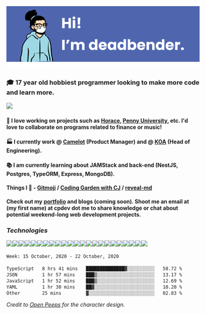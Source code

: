![banner](banner.png)

### 🎓 17 year old hobbiest programmer looking to make more code and learn more.

<a href="https://twitter.com/bigboybender"><img src="https://img.shields.io/badge/bigboybender%20-%231DA1F2.svg?&style=for-the-badge&logo=Twitter&logoColor=white"/></a>

#### 📝 I love working on projects such as [Horace](https://github.com/knights-of-academia/horace), [Penny University](https://github.com/penny-university/penny_university), etc. I'd love to collaborate on programs related to finance or music!

#### 🏭 I currently work @ [Camelot](https://camelot.fm) (Product Manager) and @ [KOA](https://knightsofacademia.org) (Head of Engineering). 

#### 📚 I am currently learning about JAMStack and back-end (NestJS, Postgres, TypeORM, Express, MongoDB).

#### Things I 💚 - [Gitmoji](https://github.com/carloscuesta/gitmoji) / [Coding Garden with CJ](https://www.youtube.com/channel/UCLNgu_OupwoeESgtab33CCw) / [reveal-md](https://github.com/webpro/reveal-md#custom-scripts)

**Check out my [portfolio](https://deadbender.github.io) and blogs (coming soon). Shoot me an email at (my first name) at cpdev dot me to share knowledge or chat about potential weekend-long web development projects.**

### _Technologies_

<img src="https://img.shields.io/badge/node.js%20-%2343853D.svg?&style=for-the-badge&logo=node.js&logoColor=white"/><img src="https://img.shields.io/badge/javascript%20-%23323330.svg?&style=for-the-badge&logo=javascript&logoColor=%23F7DF1E"/><img src="https://img.shields.io/badge/typescript%20-%23007ACC.svg?&style=for-the-badge&logo=typescript&logoColor=white"/><img src="https://img.shields.io/badge/html5%20-%23E34F26.svg?&style=for-the-badge&logo=html5&logoColor=white"/><img src="https://img.shields.io/badge/css3%20-%231572B6.svg?&style=for-the-badge&logo=css3&logoColor=white"/><img src="https://img.shields.io/badge/python%20-%2314354C.svg?&style=for-the-badge&logo=python&logoColor=white"/><img src="https://img.shields.io/badge/c%20-%2300599C.svg?&style=for-the-badge&logo=c&logoColor=white"/><img src="https://img.shields.io/badge/shell_script%20-%23121011.svg?&style=for-the-badge&logo=gnu-bash&logoColor=white"/><img src="https://img.shields.io/badge/markdown-%23000000.svg?&style=for-the-badge&logo=markdown&logoColor=white"/><img src="https://img.shields.io/badge/express.js%20-%23404d59.svg?&style=for-the-badge"/><img src="https://img.shields.io/badge/react%20-%2320232a.svg?&style=for-the-badge&logo=react&logoColor=%2361DAFB"/><img src="https://img.shields.io/badge/bootstrap%20-%23563D7C.svg?&style=for-the-badge&logo=bootstrap&logoColor=white"/><img src="https://img.shields.io/badge/jquery%20-%230769AD.svg?&style=for-the-badge&logo=jquery&logoColor=white"/><img src="https://img.shields.io/badge/nestjs%20-%23E0234E.svg?&style=for-the-badge&logo=nestjs&logoColor=white" /><img src="https://img.shields.io/badge/figma%20-%23F24E1E.svg?&style=for-the-badge&logo=figma&logoColor=white"/><img src="https://img.shields.io/badge/github%20-%23121011.svg?&style=for-the-badge&logo=github&logoColor=white"/><img src="https://img.shields.io/badge/AWS%20-%23FF9900.svg?&style=for-the-badge&logo=amazon-aws&logoColor=white"/><img src="https://img.shields.io/badge/heroku%20-%23430098.svg?&style=for-the-badge&logo=heroku&logoColor=white"/><img src="https://img.shields.io/badge/firebase%20-%23039BE5.svg?&style=for-the-badge&logo=firebase"/><img src="https://img.shields.io/badge/DigitalOcean-%230167ff.svg?&style=for-the-badge&logo=digitalOcean&logoColor=white"/><img src="https://img.shields.io/badge/nginx%20-%23009639.svg?&style=for-the-badge&logo=nginx&logoColor=white"/><img src ="https://img.shields.io/badge/MongoDB-%234ea94b.svg?&style=for-the-badge&logo=mongodb&logoColor=white"/><img src ="https://img.shields.io/badge/postgres-%23316192.svg?&style=for-the-badge&logo=postgresql&logoColor=white"/>




<!--START_SECTION:waka-->
```text
Week: 15 October, 2020 - 22 October, 2020

TypeScript   8 hrs 41 mins   ██████████████▓░░░░░░░░░░   58.72 % 
JSON         1 hr 57 mins    ███▒░░░░░░░░░░░░░░░░░░░░░   13.17 % 
JavaScript   1 hr 52 mins    ███▒░░░░░░░░░░░░░░░░░░░░░   12.69 % 
YAML         1 hr 30 mins    ██▓░░░░░░░░░░░░░░░░░░░░░░   10.20 % 
Other        25 mins         ▓░░░░░░░░░░░░░░░░░░░░░░░░   02.83 % 
```
<!--END_SECTION:waka-->

*Credit to [Open Peeps](https://www.openpeeps.com/) for the character design.*
